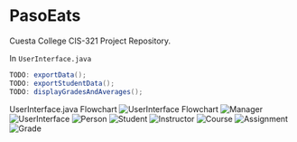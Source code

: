 # PasoEats
Cuesta College CIS-321 Project Repository.

In `UserInterface.java`
```java
TODO: exportData();
TODO: exportStudentData();
TODO: displayGradesAndAverages();
```

UserInterface.java Flowchart
![UserInterface Flowchart](https://github.com/brianrey/PasoEats/blob/Reese's-Branch/Class%20Diagrams/UserInterface%20Flowchart.png)
![Manager](https://github.com/brianrey/PasoEats/blob/Reese's-Branch/Class%20Diagrams/Manager.png)
![UserInterface](https://github.com/brianrey/PasoEats/blob/Reese's-Branch/Class%20Diagrams/UserInterface.png)
![Person](https://github.com/brianrey/PasoEats/blob/Reese's-Branch/Class%20Diagrams/Person.png)
![Student](https://github.com/brianrey/PasoEats/blob/Reese's-Branch/Class%20Diagrams/Student.png)
![Instructor](https://github.com/brianrey/PasoEats/blob/Reese's-Branch/Class%20Diagrams/Instructor.png)
![Course](https://github.com/brianrey/PasoEats/blob/Reese's-Branch/Class%20Diagrams/Course.png)
![Assignment](https://github.com/brianrey/PasoEats/blob/Reese's-Branch/Class%20Diagrams/Assignment.png)
![Grade](https://github.com/brianrey/PasoEats/blob/Reese's-Branch/Class%20Diagrams/Grade.png)
